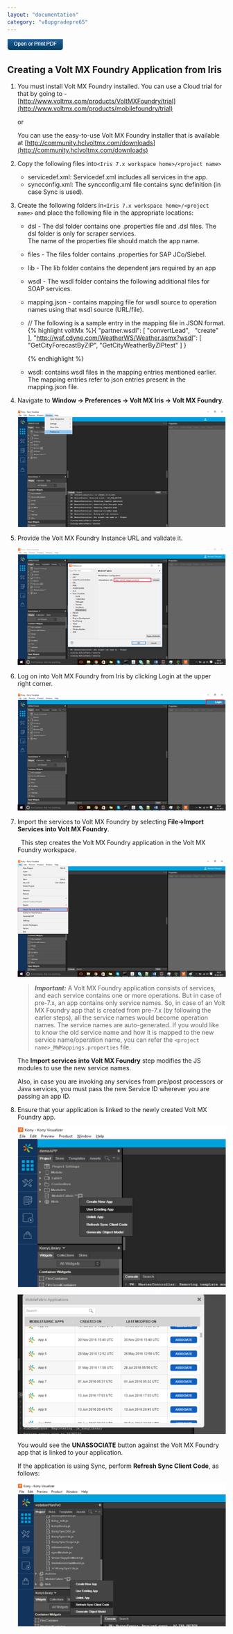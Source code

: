 ```yaml
---
layout: "documentation"
category: "v8upgradepre65"
---
```

                          

[![](../Resources/Images/pdf.png)](http://docs.voltmx.com/voltmxlibrary/beta/v8upgradepre65.pdf "VoltMX Foundry UpgradeHUB Guide")


Creating a Volt MX Foundry Application from Iris
--------------------------------------------------

1.  You must install Volt MX Foundry installed. You can use a Cloud trial for that by going to - [http://www.voltmx.com/products/VoltMXFoundry/trial](http://www.voltmx.com/products/mobilefoundry/trial)
    
    or
    
    You can use the easy-to-use Volt MX Foundry installer that is available at [http://community.hclvoltmx.com/downloads](http://community.hclvoltmx.com/downloads)
    

2.  Copy the following files into`<Iris 7.x workspace home>/<project name>`
    *   servicedef.xml: Servicedef.xml includes all services in the app.
    *   syncconfig.xml: The syncconfig.xml file contains sync definition (in case Sync is used).

3.  Create the following folders in`<Iris 7.x workspace home>/<project name>` and place the following file in the appropriate locations:
    *   dsl - The dsl folder contains one .properties file and .dsl files. The dsl folder is only for scraper services.  
        The name of the properties file should match the app name.
    *   files - The files folder contains .properties for SAP JCo/Siebel.
    *   lib - The lib folder contains the dependent jars required by an app
    *   wsdl - The wsdl folder contains the following additional files for SOAP services.
    *   mapping.json \- contains mapping file for wsdl source to operation names using that wsdl source (URL/file).
    *   // The following is a sample entry in the mapping file in JSON format.{% highlight voltMx %}{
        "partner.wsdl": [
        "convertLead",   
        "create"    ],
        "http://wsf.cdyne.com/WeatherWS/Weather.asmx?wsdl": [
        "GetCityForecastByZIP",
        "GetCityWeatherByZIPtest"
         ]
        }  
        
        {% endhighlight %}
    *   wsdl: contains wsdl files in the mapping entries mentioned earlier. The mapping entries refer to json entries present in the mapping.json file.

4.  Navigate to **Window -> Preferences -> Volt MX Iris -> Volt MX Foundry**.
    
    ![Screenshot (45)](../Resources/Images/MADPUpgradeDoc/Creation_of_MF_application_637x357.png)
    

5.  Provide the Volt MX Foundry Instance URL and validate it.
    
    ![Screenshot (46)](../Resources/Images/MADPUpgradeDoc/Creation_of_MF_application_1_635x357.png)
    

6.  Log on into Volt MX Foundry from Iris by clicking Login at the upper right corner.
    
    ![Screenshot (47)](../Resources/Images/MADPUpgradeDoc/Creation_of_MF_application_2_635x357.png)
    

7.  Import the services to Volt MX Foundry by selecting **File->Import Services into Volt MX Foundry**.
    
      This step creates the Volt MX Foundry application in the Volt MX Foundry workspace.
    
    ![](../Resources/Images/MADPUpgradeDoc/Creation_of_MF_application_3_635x357.png)
    
    > **_Important:_** A Volt MX Foundry application consists of services, and each service contains one or more operations. But in case of pre-7.x, an app contains only service names. So, in case of an Volt MX Foundry app that is created from pre-7.x (by following the earler steps), all the service names would become operation names. The service names are auto-generated. If you would like to know the old service name and how it is mapped to the new service name/operation name, you can refer the `<project name>_MWMappings.properties` file.
    
    The **Import services into Volt MX Foundry** step modifies the JS modules to use the new service names.
    
    Also, in case you are invoking any services from pre/post processors or Java services, you must pass the new Service ID wherever you are passing an app ID.
    

8.  Ensure that your application is linked to the newly created Volt MX Foundry app.
    
    ![](../Resources/Images/MADPUpgradeDoc/Creation_of_MF_application_4_494x379.png)
    
    ![](../Resources/Images/MADPUpgradeDoc/Creation_of_MF_application_5_534x357.png)
    
    You would see the **UNASSOCIATE** button against the Volt MX Foundry app that is linked to your application.
    
    If the application is using Sync, perform **Refresh Sync Client Code**, as follows:
    
    ![](../Resources/Images/MADPUpgradeDoc/Creation_of_MF_application_6_624x429.png)

